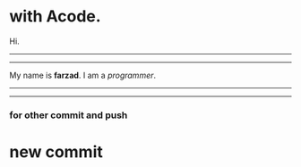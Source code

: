# with Acode.

Hi.
***
***
My name is **farzad**.
I am a *programmer*.
***
***
### for other commit and push

# new commit

